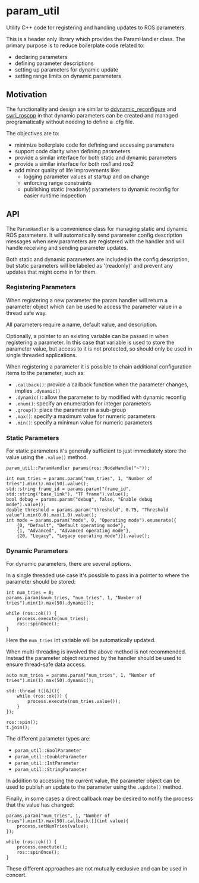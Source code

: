 # param_util

Utility C++ code for registering and handling updates to ROS parameters.

This is a header only library which provides the ParamHandler class.  The
primary purpose is to reduce boilerplate code related to:
  - declaring parameters
  - defining parameter descriptions
  - setting up parameters for dynamic update
  - setting range limits on dynamic parameters

## Motivation

The functionality and design are similar to [ddynamic_reconfigure](https://github.com/pal-robotics/ddynamic_reconfigure)
and [swri_roscpp](https://github.com/swri-robotics/marti_common/tree/master/swri_roscpp#dynamic-parameters)
in that dynamic parameters can be created and managed programatically without
needing to define a .cfg file.

The objectives are to:
  - minimize boilerplate code for defining and accessing parameters
  - support code clarity when defining parameters
  - provide a similar interface for both static and dynamic parameters
  - provide a similar interface for both ros1 and ros2
  - add minor quality of life improvements like:
     - logging parameter values at startup and on change
     - enforcing range constraints
     - publishing static (readonly) parameters to dynamic reconfig for easier runtime inspection

## API

The `ParamHandler` is a convenience class for managing static and dynamic ROS 
parameters.  It will automatically send parameter config description messages
when new parameters are registered with the handler and will handle receiving
and sending parameter updates.

Both static and dynamic parameters are included in the config description,
but static parameters will be labeled as '(readonly)' and prevent any updates
that might come in for them.

### Registering Parameters

When registering a new parameter the param handler will return a parameter
object which can be used to access the parameter value in a thread safe way.

All parameters require a name, default value, and description.

Optionally, a pointer to an existing variable can be passed in when registering
a parameter.  In this case that variable is used to store the parameter value, 
but access to it is not protected, so should only be used in single threaded
applications.
 
When registering a parameter it is possible to chain additional configuration
items to the parameter, such as:
  - `.callback()`: provide a callback function when the parameter changes, implies `.dynamic()`
  - `.dynamic()`: allow the parameter to by modified with dynamic reconfig
  - `.enum()`: specify an enumeration for integer parameters
  - `.group()`: place the parameter in a sub-group
  - `.max()`: specify a maximum value for numeric parameters
  - `.min()`: specify a minimun value for numeric parameters

### Static Parameters

For static parameters it's generally sufficient to just immediately store the 
value using the `.value()` method.

```
param_util::ParamHandler params(ros::NodeHandle("~"));

int num_tries = params.param("num_tries", 1, "Number of tries").min(1).max(50).value();
std::string frame_id = params.param("frame_id", std::string("base_link"), "TF frame").value();
bool debug = params.param("debug", false, "Enable debug mode").value();
double threshold = params.param("threshold", 0.75, "Threshold value").min(0.0).max(1.0).value();
int mode = params.param("mode", 0, "Operating mode").enumerate({
    {0, "Default", "Default operating mode"},
    {1, "Advanced", "Advanced operating mode"},
    {20, "Legacy", "Legacy operating mode"}}).value();
```

### Dynamic Parameters

For dynamic parameters, there are several options.

In a single threaded use case it's possible to pass in a pointer to where the 
parameter should be stored:

```
int num_tries = 0;
params.param(&num_tries, "num_tries", 1, "Number of tries").min(1).max(50).dynamic();

while (ros::ok()) {
    process.execute(num_tries);
    ros::spinOnce();
}

```

Here the `num_tries` int variable will be automatically updated.

When multi-threading is involved the above method is not recommended.  Instead
the parameter object returned by the handler should be used to ensure thread-safe
data access.

```
auto num_tries = params.param("num_tries", 1, "Number of tries").min(1).max(50).dynamic();

std::thread t([&](){
    while (ros::ok()) {
        process.execute(num_tries.value());
    }
});

ros::spin();
t.join();

```

The different parameter types are:
  - `param_util::BoolParameter`
  - `param_util::DoubleParameter`
  - `param_util::IntParameter`
  - `param_util::StringParameter`

In addition to accessing the current value, the parameter object can be used to 
publish an update to the parameter using the `.update()` method.

Finally, in some cases a direct callback may be desired to notify the process
that the value has changed:

```
params.param("num_tries", 1, "Number of tries").min(1).max(50).callback([](int value){
    process.setNumTries(value);
});

while (ros::ok()) {
    process.exectute();
    ros::spinOnce();
}
```

These different approaches are not mutually exclusive and can be used in concert.
